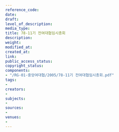 ```yaml
---
reference_code: 
date: 
draft: 
level_of_description: 
media_type: 
title: 78-11기 전여대협임시총회
description: 
weight: 
modified_at: 
created_at: 
link: 
public_access_status: 
copyright_status: 
components:
- "/RG-01-중앙여대협/2005/78-11기 전여대협임시총회.pdf"
tags:
- 
creators:
- 
subjects:
- 
sources:
- 
venues:
- 
---
```

